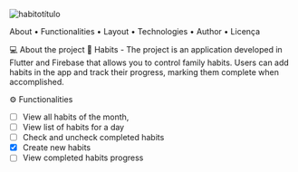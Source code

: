 
![habitotítulo](https://github.com/user-attachments/assets/8c02016e-ca1e-436e-b254-09bcc804dfb1)

About • Functionalities • Layout • Technologies • Author • Licença

💻 About the project
📓 Habits - The project is an application developed in Flutter and Firebase that allows you to control family habits. Users can add habits in the app and track their progress, marking them complete when accomplished.

⚙️ Functionalities
 - [ ] View all habits of the month,
 - [ ] View list of habits for a day
 - [ ] Check and uncheck completed habits
 - [x] Create new habits
 - [ ] View completed habits progress

